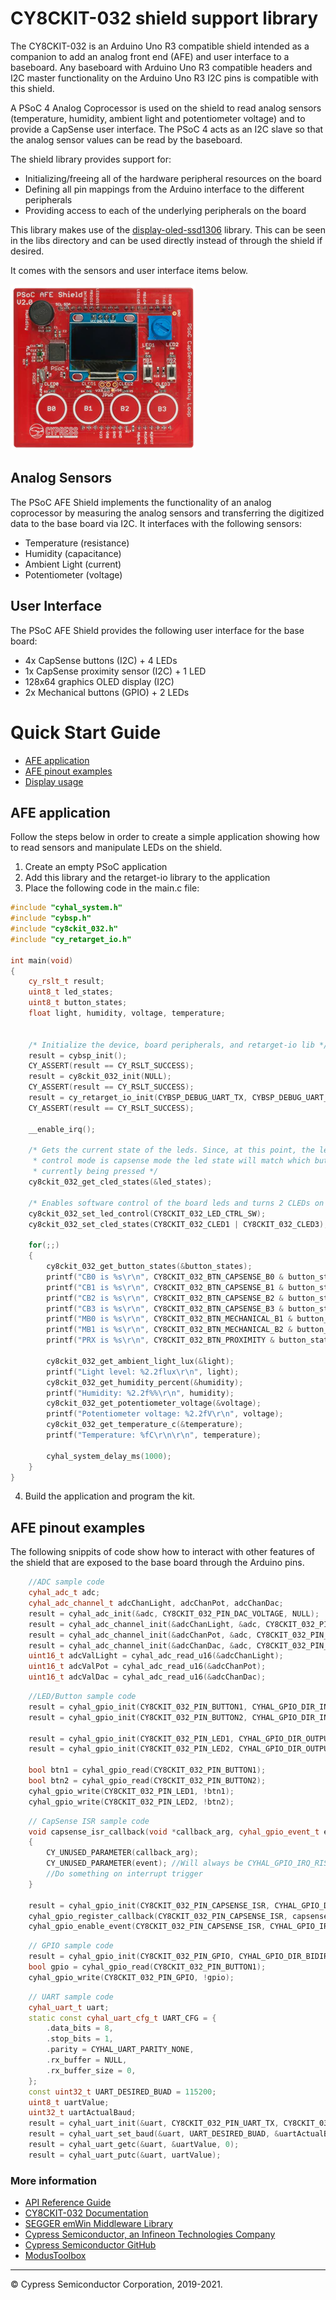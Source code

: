 # CY8CKIT-032 shield support library

The CY8CKIT-032 is an Arduino Uno R3 compatible shield intended as a companion to add an analog front end (AFE) and user interface to a baseboard. Any baseboard with Arduino Uno R3 compatible headers and I2C master functionality on the Arduino Uno R3 I2C pins is compatible with this shield.

A PSoC 4 Analog Coprocessor is used on the shield to read analog sensors (temperature, humidity, ambient light and potentiometer voltage) and to provide a CapSense user interface. The PSoC 4 acts as an I2C slave so that the analog sensor values can be read by the baseboard.

The shield library provides support for:
* Initializing/freeing all of the hardware peripheral resources on the board
* Defining all pin mappings from the Arduino interface to the different peripherals
* Providing access to each of the underlying peripherals on the board

This library makes use of the [display-oled-ssd1306](https://github.com/cypresssemiconductorco/display-oled-ssd1306) library. This can be seen in the libs directory and can be used directly instead of through the shield if desired.

It comes with the sensors and user interface items below.

![](docs/html/board.png)

## Analog Sensors
The PSoC AFE Shield implements the functionality of an analog coprocessor by measuring the analog sensors and transferring the digitized data to the base board via I2C. It interfaces with the following sensors:

* Temperature (resistance)
* Humidity (capacitance)
* Ambient Light (current)
* Potentiometer (voltage)

## User Interface
The PSoC AFE Shield provides the following user interface for the base board:

* 4x CapSense buttons (I2C) + 4 LEDs
* 1x CapSense proximity sensor (I2C) + 1 LED
* 128x64 graphics OLED display (I2C)
* 2x Mechanical buttons (GPIO) + 2 LEDs

# Quick Start Guide

* [AFE application](#afe-application)
* [AFE pinout examples](#afe-pinout-examples)
* [Display usage](https://github.com/cypresssemiconductorco/display-oled-ssd1306#quick-start)

## AFE application
Follow the steps below in order to create a simple application showing how to read sensors and manipulate LEDs on the shield.
1. Create an empty PSoC application
2. Add this library and the retarget-io library to the application
4. Place the following code in the main.c file:
```cpp
#include "cyhal_system.h"
#include "cybsp.h"
#include "cy8ckit_032.h"
#include "cy_retarget_io.h"

int main(void)
{
    cy_rslt_t result;
    uint8_t led_states;
    uint8_t button_states;
    float light, humidity, voltage, temperature;


    /* Initialize the device, board peripherals, and retarget-io lib */
    result = cybsp_init();
    CY_ASSERT(result == CY_RSLT_SUCCESS);
    result = cy8ckit_032_init(NULL);
    CY_ASSERT(result == CY_RSLT_SUCCESS);
    result = cy_retarget_io_init(CYBSP_DEBUG_UART_TX, CYBSP_DEBUG_UART_RX, CY_RETARGET_IO_BAUDRATE);
    CY_ASSERT(result == CY_RSLT_SUCCESS);

    __enable_irq();

    /* Gets the current state of the leds. Since, at this point, the led
     * control mode is capsense mode the led state will match which buttons are
     * currently being pressed */
    cy8ckit_032_get_cled_states(&led_states);

    /* Enables software control of the board leds and turns 2 CLEDs on */
    cy8ckit_032_set_led_control(CY8CKIT_032_LED_CTRL_SW);
    cy8ckit_032_set_cled_states(CY8CKIT_032_CLED1 | CY8CKIT_032_CLED3);

    for(;;)
    {
        cy8ckit_032_get_button_states(&button_states);
        printf("CB0 is %s\r\n", CY8CKIT_032_BTN_CAPSENSE_B0 & button_states ? "pressed" : "not pressed");
        printf("CB1 is %s\r\n", CY8CKIT_032_BTN_CAPSENSE_B1 & button_states ? "pressed" : "not pressed");
        printf("CB2 is %s\r\n", CY8CKIT_032_BTN_CAPSENSE_B2 & button_states ? "pressed" : "not pressed");
        printf("CB3 is %s\r\n", CY8CKIT_032_BTN_CAPSENSE_B3 & button_states ? "pressed" : "not pressed");
        printf("MB0 is %s\r\n", CY8CKIT_032_BTN_MECHANICAL_B1 & button_states ? "pressed" : "not pressed");
        printf("MB1 is %s\r\n", CY8CKIT_032_BTN_MECHANICAL_B2 & button_states ? "pressed" : "not pressed");
        printf("PRX is %s\r\n", CY8CKIT_032_BTN_PROXIMITY & button_states ? "pressed" : "not pressed");

        cy8ckit_032_get_ambient_light_lux(&light);
        printf("Light level: %2.2flux\r\n", light);
        cy8ckit_032_get_humidity_percent(&humidity);
        printf("Humidity: %2.2f%%\r\n", humidity);
        cy8ckit_032_get_potentiometer_voltage(&voltage);
        printf("Potentiometer voltage: %2.2fV\r\n", voltage);
        cy8ckit_032_get_temperature_c(&temperature);
        printf("Temperature: %fC\r\n\r\n", temperature);

        cyhal_system_delay_ms(1000);
    }
}
```
4. Build the application and program the kit.

## AFE pinout examples
The following snippits of code show how to interact with other features of the shield that are exposed to the base board through the Arduino pins.

```cpp
    //ADC sample code
    cyhal_adc_t adc;
    cyhal_adc_channel_t adcChanLight, adcChanPot, adcChanDac;
    result = cyhal_adc_init(&adc, CY8CKIT_032_PIN_DAC_VOLTAGE, NULL);
    result = cyhal_adc_channel_init(&adcChanLight, &adc, CY8CKIT_032_PIN_LIGHT_SENSOR);
    result = cyhal_adc_channel_init(&adcChanPot, &adc, CY8CKIT_032_PIN_POTENTIOMETER);
    result = cyhal_adc_channel_init(&adcChanDac, &adc, CY8CKIT_032_PIN_DAC_VOLTAGE);
    uint16_t adcValLight = cyhal_adc_read_u16(&adcChanLight);
    uint16_t adcValPot = cyhal_adc_read_u16(&adcChanPot);
    uint16_t adcValDac = cyhal_adc_read_u16(&adcChanDac);
```

```cpp
    //LED/Button sample code
    result = cyhal_gpio_init(CY8CKIT_032_PIN_BUTTON1, CYHAL_GPIO_DIR_INPUT, CYHAL_GPIO_DRIVE_NONE, false);
    result = cyhal_gpio_init(CY8CKIT_032_PIN_BUTTON2, CYHAL_GPIO_DIR_INPUT, CYHAL_GPIO_DRIVE_NONE, false);

    result = cyhal_gpio_init(CY8CKIT_032_PIN_LED1, CYHAL_GPIO_DIR_OUTPUT, CYHAL_GPIO_DRIVE_STRONG, true);
    result = cyhal_gpio_init(CY8CKIT_032_PIN_LED2, CYHAL_GPIO_DIR_OUTPUT, CYHAL_GPIO_DRIVE_STRONG, true);

    bool btn1 = cyhal_gpio_read(CY8CKIT_032_PIN_BUTTON1);
    bool btn2 = cyhal_gpio_read(CY8CKIT_032_PIN_BUTTON2);
    cyhal_gpio_write(CY8CKIT_032_PIN_LED1, !btn1);
    cyhal_gpio_write(CY8CKIT_032_PIN_LED2, !btn2);
```

```cpp
    // CapSense ISR sample code
    void capsense_isr_callback(void *callback_arg, cyhal_gpio_event_t event)
    {
    	CY_UNUSED_PARAMETER(callback_arg);
    	CY_UNUSED_PARAMETER(event); //Will always be CYHAL_GPIO_IRQ_RISE
    	//Do something on interrupt trigger
    }

    result = cyhal_gpio_init(CY8CKIT_032_PIN_CAPSENSE_ISR, CYHAL_GPIO_DIR_INPUT, CYHAL_GPIO_DRIVE_NONE, false);
    cyhal_gpio_register_callback(CY8CKIT_032_PIN_CAPSENSE_ISR, capsense_isr_callback, NULL);
    cyhal_gpio_enable_event(CY8CKIT_032_PIN_CAPSENSE_ISR, CYHAL_GPIO_IRQ_RISE, CYHAL_ISR_PRIORITY_DEFAULT, true);
```

```cpp
    // GPIO sample code
    result = cyhal_gpio_init(CY8CKIT_032_PIN_GPIO, CYHAL_GPIO_DIR_BIDIRECTIONAL, CYHAL_GPIO_DRIVE_PULLUPDOWN, true);
    bool gpio = cyhal_gpio_read(CY8CKIT_032_PIN_BUTTON1);
    cyhal_gpio_write(CY8CKIT_032_PIN_GPIO, !gpio);
```

```cpp
    // UART sample code
    cyhal_uart_t uart;
    static const cyhal_uart_cfg_t UART_CFG = {
		.data_bits = 8,
		.stop_bits = 1,
		.parity = CYHAL_UART_PARITY_NONE,
		.rx_buffer = NULL,
		.rx_buffer_size = 0,
    };
    const uint32_t UART_DESIRED_BUAD = 115200;
    uint8_t uartValue;
    uint32_t uartActualBaud;
    result = cyhal_uart_init(&uart, CY8CKIT_032_PIN_UART_TX, CY8CKIT_032_PIN_UART_RX, NULL, &UART_CFG);
    result = cyhal_uart_set_baud(&uart, UART_DESIRED_BUAD, &uartActualBaud);
    result = cyhal_uart_getc(&uart, &uartValue, 0);
    result = cyhal_uart_putc(&uart, uartValue);
```

### More information

* [API Reference Guide](https://cypresssemiconductorco.github.io/cy8ckit-032/html/index.html)
* [CY8CKIT-032 Documentation](https://www.cypress.com/documentation/development-kitsboards/cy8ckit-032-psoc-analog-front-end-afe-arduino-shield)
* [SEGGER emWin Middleware Library](https://github.com/cypresssemiconductorco/emwin)
* [Cypress Semiconductor, an Infineon Technologies Company](http://www.cypress.com)
* [Cypress Semiconductor GitHub](https://github.com/cypresssemiconductorco)
* [ModusToolbox](https://www.cypress.com/products/modustoolbox-software-environment)

---
© Cypress Semiconductor Corporation, 2019-2021.
